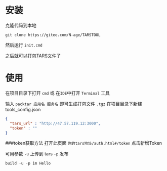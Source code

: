 # 安装

克隆代码到本地

`git clone https://gitee.com/N-age/TARSTOOL`

然后运行 `init.cmd` 

之后就可以打包TARS文件了

# 使用

在项目目录下打开 `cmd`  或 在`IDE`中打开 `Terminal` 工具

输入 `packtar 应用名 服务名` 即可生成打包文件 `.tgz`
在项目目录下新建 tools_config.json
```json
{
  "tars_url" : "http://47.57.119.12:3000",
  "token" : ""
}
```
###token获取方法
打开此页面 `你的tars地址/auth.html#/token`
点击新增Token


可用参数 `-u` 上传到 tars `-p` 发布

```powershell
build -u -p im Hello
```

